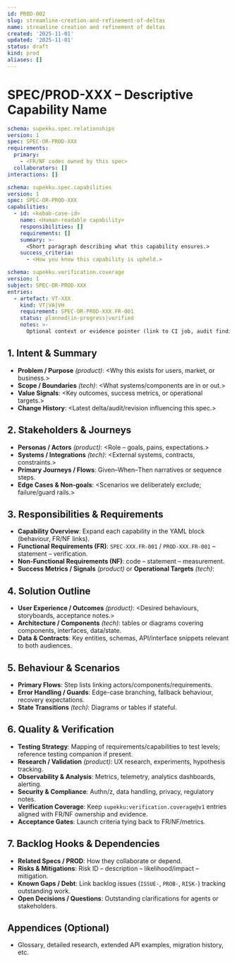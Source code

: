 ```yaml
---
id: PROD-002
slug: streamline-creation-and-refinement-of-deltas
name: streamline creation and refinement of deltas
created: '2025-11-01'
updated: '2025-11-01'
status: draft
kind: prod
aliases: []
---
```


# SPEC/PROD-XXX – Descriptive Capability Name

```yaml supekku:spec.relationships@v1
schema: supekku.spec.relationships
version: 1
spec: SPEC-OR-PROD-XXX
requirements:
  primary:
    - <FR/NF codes owned by this spec>
  collaborators: []
interactions: []
```

```yaml supekku:spec.capabilities@v1
schema: supekku.spec.capabilities
version: 1
spec: SPEC-OR-PROD-XXX
capabilities:
  - id: <kebab-case-id>
    name: <Human-readable capability>
    responsibilities: []
    requirements: []
    summary: >-
      <Short paragraph describing what this capability ensures.>
    success_criteria:
      - <How you know this capability is upheld.>
```

```yaml supekku:verification.coverage@v1
schema: supekku.verification.coverage
version: 1
subject: SPEC-OR-PROD-XXX
entries:
  - artefact: VT-XXX
    kind: VT|VA|VH
    requirement: SPEC-OR-PROD-XXX.FR-001
    status: planned|in-progress|verified
    notes: >-
      Optional context or evidence pointer (link to CI job, audit finding, etc.).
```

## 1. Intent & Summary
- **Problem / Purpose** *(product)*: <Why this exists for users, market, or business.>
- **Scope / Boundaries** *(tech)*: <What systems/components are in or out.>
- **Value Signals**: <Key outcomes, success metrics, or operational targets.>
- **Change History**: <Latest delta/audit/revision influencing this spec.>

## 2. Stakeholders & Journeys
- **Personas / Actors** *(product)*: <Role – goals, pains, expectations.>
- **Systems / Integrations** *(tech)*: <External systems, contracts, constraints.>
- **Primary Journeys / Flows**: Given–When–Then narratives or sequence steps.
- **Edge Cases & Non-goals**: <Scenarios we deliberately exclude; failure/guard rails.>

## 3. Responsibilities & Requirements
- **Capability Overview**: Expand each capability in the YAML block (behaviour, FR/NF links).
- **Functional Requirements (FR)**: `SPEC-XXX.FR-001` / `PROD-XXX.FR-001` – statement – verification.
- **Non-Functional Requirements (NF)**: code – statement – measurement.
- **Success Metrics / Signals** *(product)* or **Operational Targets** *(tech)*: <Quantifiable indicators.>

## 4. Solution Outline
- **User Experience / Outcomes** *(product)*: <Desired behaviours, storyboards, acceptance notes.>
- **Architecture / Components** *(tech)*: tables or diagrams covering components, interfaces, data/state.
- **Data & Contracts**: Key entities, schemas, API/interface snippets relevant to both audiences.

## 5. Behaviour & Scenarios
- **Primary Flows**: Step lists linking actors/components/requirements.
- **Error Handling / Guards**: Edge-case branching, fallback behaviour, recovery expectations.
- **State Transitions** *(tech)*: Diagrams or tables if stateful.

## 6. Quality & Verification
- **Testing Strategy**: Mapping of requirements/capabilities to test levels; reference testing companion if present.
- **Research / Validation** *(product)*: UX research, experiments, hypothesis tracking.
- **Observability & Analysis**: Metrics, telemetry, analytics dashboards, alerting.
- **Security & Compliance**: Authn/z, data handling, privacy, regulatory notes.
- **Verification Coverage**: Keep `supekku:verification.coverage@v1` entries aligned with FR/NF ownership and evidence.
- **Acceptance Gates**: Launch criteria tying back to FR/NF/metrics.

## 7. Backlog Hooks & Dependencies
- **Related Specs / PROD**: How they collaborate or depend.
- **Risks & Mitigations**: Risk ID – description – likelihood/impact – mitigation.
- **Known Gaps / Debt**: Link backlog issues (`ISSUE-`, `PROB-`, `RISK-`) tracking outstanding work.
- **Open Decisions / Questions**: Outstanding clarifications for agents or stakeholders.

## Appendices (Optional)
- Glossary, detailed research, extended API examples, migration history, etc.
